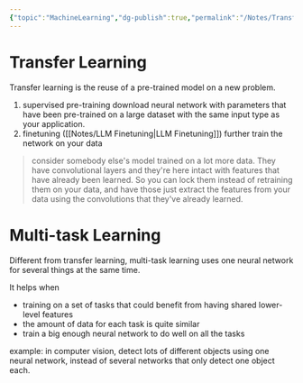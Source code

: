 ```yaml
---
{"topic":"MachineLearning","dg-publish":true,"permalink":"/Notes/Transfer Learning and Multi-task Learning/","dgPassFrontmatter":true,"noteIcon":""}
---
```


# Transfer Learning
Transfer learning is the reuse of a pre-trained model on a new problem. 
1. supervised pre-training 
	download neural network with parameters that have been pre-trained on a large dataset with the same input type as your application.
2. finetuning ([[Notes/LLM Finetuning\|LLM Finetuning]])
	further train the network on your data

> consider somebody else's model trained on a lot more data. They have convolutional layers and they're here intact with features that have already been learned. So you can lock them instead of retraining them on your data, and have those just extract the features from your data using the convolutions that they've already learned. 

# Multi-task Learning
Different from transfer learning, multi-task learning uses one neural network for several things at the same time. 

It helps when
- training on a set of tasks that could benefit from having shared lower-level features
- the amount of data for each task is quite similar
- train a big enough neural network to do well on all the tasks

example: in computer vision, detect lots of different objects using one neural network, instead of several networks that only detect one object each.
